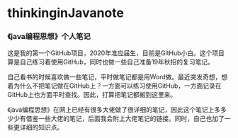 # thinkinginJavanote

### 《java编程思想》个人笔记

这是我的第一个GitHub项目，2020年准应届生，目前是GitHub小白。这个项目算是自己练习着使用GitHub，同时也做一些自己准备19年秋招的复习笔记。

自己看书的时候喜欢做一些笔记，平时做笔记都是用Word做。最近突发奇想，想着为什么不把笔记做在GitHub上？一方面可以练习使用GitHub，一方面记录在GitHub上也方面平时查找。因此，打算把笔记都搬到这里来。

《java编程思想》在网上已经有很多大佬做了很详细的笔记，因此这个笔记上多多少少有借鉴一些大佬的笔记，后面我会附上大佬笔记的链接。同时，自己也加了一些更详细的知识点。

